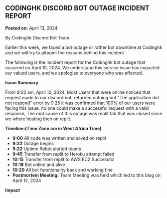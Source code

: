 ## CODINGHK DISCORD BOT OUTAGE INCIDENT REPORT
**Posted on:** April 13, 2024

By Codinghk Discord Bot Team

Earlier this week, we faced a bot outage or rather bot downtime at Codinghk
and we will try to pitpoint the reasons behind this incident

The following is the incident report for the Codinghk bot outage that occurred on April 10, 2024.
We understand this service issue has impacted our valued users, and we apologize to everyone who was affected.

**Issue Summary**

From 9:22 am, April 10, 2024, Most Users that were online noticed that request made to our discord bot, returned nothing but "The application did not respond" error
by 9:25 it was confirmed that 100% of our users were facing this issue, no one
could make a successful request with a valid response, The root cause of this
outage was replit tab that was closed since we where hosting then on replit.

**Timeline:(Time Zone are in West Africa Time)**

* **9:00** All code was written and saved on replit
* **9:22** Outage begins
* **9:22** Uptime Robot alarted teams
* **9:45** Transfer from replit to Heroku attempt failed
* **10:15** Transfer from replit to AWS EC2 Successful
* **10:18** Bot online and alive
* **10:20** All bot functionality back and working fine
* **Postmortem Meeting:** Team Meeting was held which led to this blog on April
  12, 2024

**Impact**
